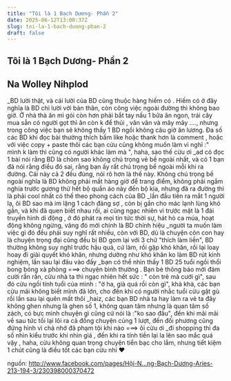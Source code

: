 ```yaml
---
title: "Tôi là 1 Bạch Dương- Phần 2"
date: 2025-06-12T13:00:37Z
slug: toi-la-1-bach-duong-phan-2
draft: false
---
```


## Tôi là 1 Bạch Dương- Phần 2

## Na Wolley Nihplod

_BD lười thật, và cái lười của BD cũng thuộc hàng hiếm có . Hiếm có ở đây nghĩa là BD chỉ lười với bản thân, còn công việc ngoài đường thì không bao giờ. Ở nhà thà ăn mì gói còn hơn phải bắt tay nấu 1 bữa ăn ngon, trái cây mua sẵn có người gọt thì ăn còn k để thúi , vân vân và mây mây ...., nhưng trong công việc bạn sẽ không thấy 1 BD ngồi không câu giờ ăn lương. Đa số các BD khi đọc bài thường thích bấm like hoặc thank hơn là comment , hoặc với việc copy + paste thôi các bạn cừu cũng không muốn làm vì nghĩ :" mình k làm thì cũng có người khác làm mà ", haha, sao thế cừu ơi 
_ad có đọc 1 bài nói rằng BD là chòm sao không chú trọng vẻ bề ngoài nhất, và có 1 bạn đã nói rằng điều đó sai, rằng bạn ấy rất chú trọng bề ngoài mỗi khi ra đường. Cái này cả 2 đều đúng, nói rõ hơn là thế này. Không chú trọng bề ngoài nghĩa là BD không phải mất hàng giờ để trang điểm, không phải ngắm nghía trước gương thử hết bộ quần áo này đến bộ kia, nhưng đã ra đường thì là phải cool nhất có thế theo phong cách của BD 
_lần đầu tiên ra mắt 1 người lạ, ôi BD sao mà im lặng 1 cách đáng sợ , còn bị gắn cho mác lạnh lùng khó gần, và khi đã quen biết nhau rồi, ai cũng ngạc nhiên vì trước mặt là 1 đài truyền hình di động , ở đó phát ra mọi tin tức thời sự, hát hò ca múa, hoạt động không ngừng, vâng đó mới chính là BD chính hiệu
_người ta muốn làm việc gì đó đều phải suy nghĩ rất nhiều, còn với BD, dù là chuyện cỏn con hay là chuyện trọng đại cũng đều bị BD gom lại với 3 chữ "thích làm liền", BD thường không suy nghĩ trước hậu quả, cứ làm, rồi gặp khó khăn, rồi lại loay hoay đi giải quyết khó khăn, nhưng dường như khó khăn ko làm BD rút kinh nghiệm, lần sau lại đâu vào đấy
_bạn có thể nhìn thấy 1 BD 25 tuổi ngồi thổi bong bóng xà phòng ===> chuyện bình thường . Bạn bè thông báo mời đám cười rần rần, cừu nhà ta thì ngạc nhiên hết sức : " còn trẻ mà cưới gì", sau đó cừu ngồi tính tuổi của mình : "ờ ha, già quá rồi còn gì", khà khà, các bạn cừu mãi không biết mình đã lớn, cho đến khi có người nhắc tuổi cừu gật gù rồi lần sau lại quên mất thôi 
_haiz, các bạn BD nhà ta hay làm ra vẻ ta đây không ghen nhưng là ghen số 1, không quan tâm nhưng là quan tâm số zách, có bực mình chuyện gì cũng cứ nói là :"ko sao đâu", đến khi mãi mãi về sau tức tối lại lôi ra cả đống chuyện cùng 1 lượt, đến đối phương cũng đứng hình vì chả nhớ đã phạm tội khi nào ===> ôi cừu ơi
_đi shopping thì đa số nhìn kiểu trước khi nhìn giá , đến khi ra tính tiền lại la lên sao mắc quá vậy , haha, cừu không quan trọng chuyện tiền bạc cho lắm, nhưng tiết kiệm 1 chút cũng là điều tốt các bạn cừu nhỉ ♥
 
nguồn: http://www.facebook.com/pages/Hội-N...ng-Bạch-Dương-Aries-213-194-3/230398000370472